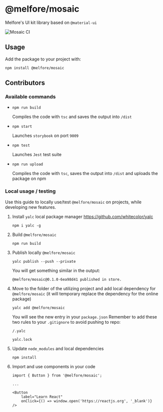 # @melfore/mosaic
Melfore's UI kit library based on `@material-ui`

![Mosaic CI](https://github.com/melfore/mosaic/workflows/Mosaic%20CI/badge.svg)

## Usage
Add the package to your project with:

`npm install @melfore/mosaic`

## Contributors

### Available commands

- `npm run build`

  Compiles the code with `tsc` and saves the output into `/dist`

- `npm start`

  Launches `storybook` on port `9009`

- `npm test`

  Launches `Jest` test suite

- `npm run upload`

  Compiles the code with `tsc`, saves the output into `/dist` and uploads the package on npm

### Local usage / testing 
Use this guide to locally use/test `@melfore/mosaic` on projects, while developing new features.

1. Install `yalc` local package manager https://github.com/whitecolor/yalc

    `npm i yalc -g`

2. Build `@melfore/mosaic`

    `npm run build`

3. Publish locally `@melfore/mosaic`

    `yalc publish --push --private`

    You will get something similar in the output:

    `@melfore/mosaic@0.1.0-6ea98d41 published in store.`

4. Move to the folder of the utilizing project and add local dependency for `@melfore/mosaic` (it will temporary replace the dependency for the online package)

    `yalc add @melfore/mosaic`

    You will see the new entry in your `package.json`
    Remember to add these two rules to your `.gitignore` to avoid pushing to repo:

    `/.yalc`

    `yalc.lock`

5. Update `node_modules` and local dependencies

    `npm install`

6. Import and use components in your code

    ```
    import { Button } from '@melfore/mosaic';

    ...
    
    <Button
        label="Learn React"
        onClick={() => window.open('https://reactjs.org', '_blank')}
    />
    ```


  
    



